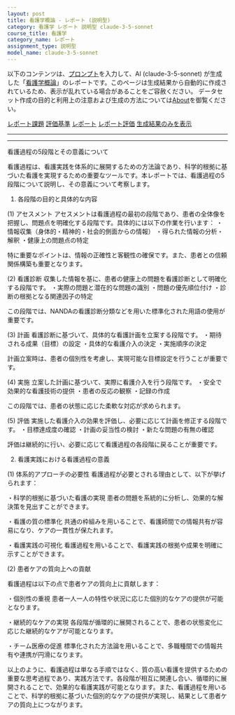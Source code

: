 ```yaml
---
layout: post
title: 看護学概論 - レポート (説明型)
category: 看護学 レポート 説明型 claude-3-5-sonnet
course_title: 看護学
category_name: レポート
assignment_type: 説明型
model_name: claude-3-5-sonnet
---
```


以下のコンテンツは、[プロンプト](http://127.0.0.1:8000/generated/看護学/claude-3-5-sonnet/prompt_レポート-説明型.md)を入力して、AI (claude-3-5-sonnet) が生成した「[看護学概論](/contents/看護学/)」のレポートです。このページは生成結果から自動的に作成されているため、表示が乱れている場合があることをご容赦ください。
データセット作成の目的と利用上の注意および生成の方法については[About](/About)を御覧ください。

[レポート課題](../レポート課題-説明型)
[評価基準](../評価基準-説明型)
[レポート](../レポート-説明型)
[レポート評価](../レポート評価-説明型)
[生成結果のみを表示](http://127.0.0.1:8000/generated/看護学/claude-3-5-sonnet/レポート-説明型.md)
  

***
***
  
看護過程の5段階とその意義について

看護過程は、看護実践を体系的に展開するための方法論であり、科学的根拠に基づいた看護を実現するための重要なツールです。本レポートでは、看護過程の5段階について説明し、その意義について考察します。

1. 各段階の目的と具体的な内容

(1) アセスメント
アセスメントは看護過程の最初の段階であり、患者の全体像を把握し、問題点を明確化する段階です。具体的には以下の作業を行います：
・情報収集（身体的・精神的・社会的側面からの情報）
・得られた情報の分析・解釈
・健康上の問題点の特定

特に重要なポイントは、情報の正確性と客観性の確保です。また、患者との信頼関係構築も重要となります。

(2) 看護診断
収集した情報を基に、患者の健康上の問題を看護診断として明確化する段階です。
・実際の問題と潜在的な問題の識別
・問題の優先順位付け
・診断の根拠となる関連因子の特定

この段階では、NANDAの看護診断分類などを用いた標準化された用語の使用が重要です。

(3) 計画
看護診断に基づいて、具体的な看護計画を立案する段階です。
・期待される成果（目標）の設定
・具体的な看護介入の決定
・実施順序の決定

計画立案時は、患者の個別性を考慮し、実現可能な目標設定を行うことが重要です。

(4) 実施
立案した計画に基づいて、実際に看護介入を行う段階です。
・安全で効果的な看護技術の提供
・患者の反応の観察
・記録の作成

この段階では、患者の状態に応じた柔軟な対応が求められます。

(5) 評価
実施した看護介入の効果を評価し、必要に応じて計画を修正する段階です。
・目標達成度の確認
・計画の妥当性の検討
・新たな問題の有無の確認

評価は継続的に行い、必要に応じて看護過程の各段階に戻ることが重要です。

2. 看護実践における看護過程の意義

(1) 体系的アプローチの必要性
看護過程が必要とされる理由として、以下が挙げられます：

・科学的根拠に基づいた看護の実現
患者の問題を系統的に分析し、効果的な解決策を見出すことができます。

・看護の質の標準化
共通の枠組みを用いることで、看護師間での情報共有が容易になり、ケアの一貫性が保たれます。

・看護実践の可視化
看護過程を用いることで、看護実践の根拠や成果を明確に示すことができます。

(2) 患者ケアの質向上への貢献

看護過程は以下の点で患者ケアの質向上に貢献します：

・個別性の重視
患者一人一人の特性や状況に応じた個別的なケアの提供が可能となります。

・継続的なケアの実現
各段階が循環的に展開されることで、患者の状態変化に応じた継続的なケアが可能となります。

・チーム医療の促進
標準化された方法論を用いることで、多職種間での情報共有や連携が円滑になります。

以上のように、看護過程は単なる手順ではなく、質の高い看護を提供するための重要な思考過程であり、実践方法です。各段階が相互に関連し合い、循環的に展開されることで、効果的な看護実践が可能となります。また、看護過程を用いることで、科学的根拠に基づいた個別的なケアの提供が実現し、結果として患者ケアの質向上につながります。
